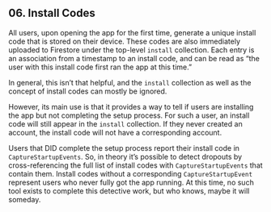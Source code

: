 ## 06. Install Codes

All users, upon opening the app for the first time, generate a unique install code that is stored on their device. These codes are also immediately uploaded to Firestore under the top-level `install` collection. Each entry is an association from a timestamp to an install code, and can be read as “the user with this install code first ran the app at this time.”

In general, this isn’t that helpful, and the `install` collection as well as the concept of install codes can mostly be ignored. 

However, its main use is that it provides a way to tell if users are installing the app but not completing the setup process. For such a user, an install code will still appear in the `install` collection. If they never created an account, the install code will not have a corresponding account. 

Users that DID complete the setup process report their install code in `CaptureStartupEvents`. So, in theory it’s possible to detect dropouts by cross-referencing the full list of install codes with `CaptureStartupEvents` that contain them. Install codes without a corresponding `CaptureStartupEvent` represent users who never fully got the app running. At this time, no such tool exists to complete this detective work, but who knows, maybe it will someday.
